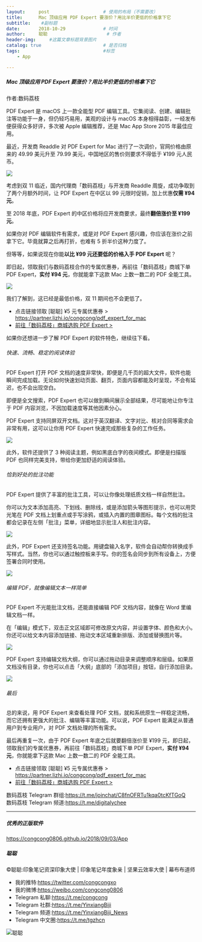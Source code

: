 ```yaml
---
layout:     post                    # 使用的布局（不需要改）
title:      Mac 顶级应用 PDF Expert 要涨价？用比半价更低的价格拿下它               # 标题 
subtitle:    #副标题
date:       2018-10-29              # 时间
author:     聪聪                      # 作者
header-img:     #这篇文章标题背景图片
catalog: true                       # 是否归档
tags:                               #标签
    - App

---
```


##### Mac 顶级应用 PDF Expert 要涨价？用比半价更低的价格拿下它

作者:数码荔枝

PDF Expert 是 macOS 上一款全能型 PDF 编辑工具。它集阅读、创建、编辑批注等功能于一身，但仍轻巧易用，美观的设计与 macOS 本身相得益彰，一经发布便获得众多好评，多次被 Apple 编辑推荐，还是 Mac App Store 2015 年最佳应用。

最近，开发商 Readdle 对 PDF Expert for Mac 进行了一次调价，官网价格由原来的 49.99 美元升至 79.99 美元，中国地区的售价则要求不得低于 ¥199 元人民币。

![](https://d2mxuefqeaa7sj.cloudfront.net/s_6E328FC4BA157CE2419D39948024A1582901B383D63D392EA0FD19B63C87E9DE_1540537692544_02.png)

考虑到双 11 临近，国内代理商「数码荔枝」与开发商 Readdle 周旋，成功争取到了两个月额外时间，让 PDF Expert 在中区以 99 元限时促销，加上优惠**仅需 ¥94 元**。

至 2018 年底，PDF Expert 的中区价格将应开发商要求，最终**翻倍涨价至 ¥199 元**。

如果你对 PDF 编辑软件有需求，或是对 PDF Expert 感兴趣，你应该在涨价之前拿下它。毕竟就算之后再打折，也难有 5 折半价这种力度了。

但等等，如果说现在你能**以比 ¥99 元还要低的价格入手 PDF Expert** 呢？

即日起，领取我们与数码荔枝合作的专属优惠券，再前往「数码荔枝」商城下单 PDF Expert，**实付 ¥94 元**，你就能拿下这款 Mac 上数一数二的 PDF 全能工具。

![](https://d2mxuefqeaa7sj.cloudfront.net/s_6E328FC4BA157CE2419D39948024A1582901B383D63D392EA0FD19B63C87E9DE_1540537812146_ptPD_600x3002x.png)

我们了解到，这已经是最低价格，双 11 期间也不会更低了。

- 点击链接领取 [聪聪] ¥5 元专属优惠券 > <https://partner.lizhi.io/congcong/pdf_expert_for_mac>
- [前往「数码荔枝」商城选购 PDF Expert >](https://partner.lizhi.io/congcong/pdf_expert_for_mac) 

如果你还想进一步了解 PDF Expert 的软件特色，继续往下看。

###### 快速、流畅、稳定的阅读体验

PDF Expert 打开 PDF 文档的速度非常快，即便是几千页的超大文件，软件也能瞬间完成加载。无论如何快速划动页面、翻页，页面内容都能及时呈现，不会有延迟，也不会出现空白。

即便是全文搜索，PDF Expert 也可以做到瞬间展示全部结果，尽可能地让你专注于 PDF 内容浏览，不因加载速度等其他因素分心。

PDF Expert 支持同屏双开文档。这对于英汉翻译、文字对比、核对合同等需求会非常有用，这可以让你用 PDF Expert 快速完成那些复杂的工作任务。

![](https://d2mxuefqeaa7sj.cloudfront.net/s_EC0F8FE6FBCF0A7FC6F135E848FD29A16694EAE8F44FB48D8EAF44ADC84F0BB4_1540357767463_2018-10-24.13-09-062x.jpg)

此外，软件还提供了 3 种阅读主题，例如黑底白字的夜间模式。即便是扫描版 PDF 也同样完美支持，带给你更加舒适的阅读体验。

###### 恰到好处的批注功能

PDF Expert 提供了丰富的批注工具，可以让你像处理纸质文档一样自然批注。

你可以为文本添加高亮、下划线、删除线，或是添加箭头等图形提示，也可以用荧光笔在 PDF 文档上划重点或手写涂鸦，或插入内置的图章图标。每个文档的批注都会记录在左侧「批注」菜单，详细地显示批注人和批注内容。

![](https://d2mxuefqeaa7sj.cloudfront.net/s_EC0F8FE6FBCF0A7FC6F135E848FD29A16694EAE8F44FB48D8EAF44ADC84F0BB4_1540357385511_pdf-expert-annotate.gif)

此外，PDF Expert 还支持签名功能。用键盘输入名字，软件会自动帮你转换成手写样式。当然，你也可以通过触控板来手写。你的签名会同步到所有设备上，方便签署合同时使用。

![](https://d2mxuefqeaa7sj.cloudfront.net/s_EC0F8FE6FBCF0A7FC6F135E848FD29A16694EAE8F44FB48D8EAF44ADC84F0BB4_1540359355907_2018-10-24.13-34-072x.jpg)

###### 编辑 PDF，就像编辑文本一样简单

PDF Expert 不光能批注文档，还能直接编辑 PDF 文档内容，就像在 Word 里编辑文档一样。

在「编辑」模式下，双击正文区域即可修改原文内容，并设置字体、颜色和大小。你还可以给文本内容添加链接、拖动文本区域重新排版、添加或替换图片等。

![](https://d2mxuefqeaa7sj.cloudfront.net/s_EC0F8FE6FBCF0A7FC6F135E848FD29A16694EAE8F44FB48D8EAF44ADC84F0BB4_1540358601053_pdf-expert-edit.gif)

PDF Expert 支持编辑文档大纲，你可以通过拖动目录来调整顺序和层级。如果原文档没有目录，你也可以点击「大纲」底部的「添加项目」按钮，自行添加目录。

![](http://ww1.sinaimg.cn/large/9b84e6acgy1fwwwgsgoirj20q00m3754.jpg)

###### 最后

总的来说，用 PDF Expert 来查看处理 PDF 文档，就和系统原生一样稳定流畅，而它还拥有更强大的批注、编辑等丰富功能。可以说，PDF Expert 能满足从普通用户到专业用户，对 PDF 文档处理的所有需求。

最后再重复一次，由于 PDF Expert 年底之后就要翻倍涨价至 ¥199 元，即日起，领取我们的专属优惠券，再前往「数码荔枝」商城下单 PDF Expert，**实付 ¥94 元**，你就能拿下这款 Mac 上数一数二的 PDF 全能工具。

- 点击链接领取 [聪聪] ¥5 元专属优惠券 > <https://partner.lizhi.io/congcong/pdf_expert_for_mac>
- [前往「数码荔枝」商城选购 PDF Expert >](https://partner.lizhi.io/congcong/pdf_expert_for_mac) 

数码荔枝 Telegram 群组:<https://t.me/joinchat/C8fnOFRTu1kqa0tcKfTGoQ><br>
数码荔枝 Telegram 频道:<https://t.me/digitalychee>

---

##### 优秀的正版软件
<https://congcong0806.github.io/2018/09/03/App>

##### 聪聪
&copy;聪聪:印象笔记资深印象大使 | 印象笔记年度象亲 | 坚果云效率大使 | 幕布布道师

* 我的推特:<https://twitter.com/congcongxo>
* 我的微博:<https://weibo.com/congcong0806>
* Telegram 私聊:<https://t.me/congcong>
* Telegram 社群:<https://t.me/YinxiangBiji>
* Telegram 频道:<https://t.me/YinxiangBiji_News>
* Telegram 中文圈:<https://t.me/tgzhcn>

![聪聪](https://i.v2ex.co/3wc207g5.png)